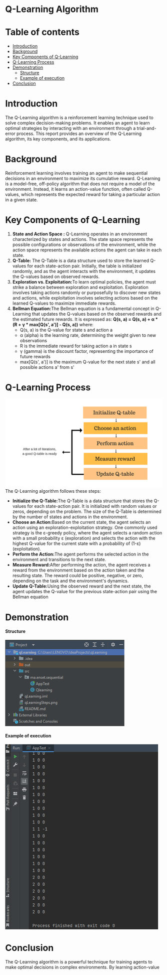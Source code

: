 # Q-Learning Algorithm
<h1>Table of contents</h1>
<ul>
  <li><a href="#intro">Introduction</a></li>
  <li><a href="#Background">Background</a></li>
  <li><a href="#Components">Key Components of Q-Learning</a></li>
  <li><a href="#Process">Q-Learning Process</a></li>
  <li><a href="#demo">Demonstration</a>
    <ul>
    <li><a href="#str">Structure</a></li>
      <li><a href="#execution">Example of execution</a></li>
    </ul>
  </li>
  <li><a href="#Conclusion">Conclusion</a></li>
</ul>
<h1 id="intro">Introduction</h1>
<p>The Q-Learning algorithm is a reinforcement learning technique used to solve complex decision-making problems. 
  It enables an agent to learn optimal strategies by interacting with an environment through a trial-and-error process. 
  This report provides an overview of the Q-Learning algorithm, its key components, and its applications.</p>
<h1 id="Background">Background</h1>
<p>Reinforcement learning involves training an agent to make sequential decisions in an environment to maximize its cumulative reward. Q-Learning is a model-free,
  off-policy algorithm that does not require a model of the environment. 
  Instead, it learns an action-value function, often called Q-values, which represents the expected reward for taking a particular action in a given state.</p>
<h1 id="Components">Key Components of Q-Learning</h1>
<ol>
  <li><b>State and Action Space : </b>
  Q-Learning operates in an environment characterized by states and actions. The state space represents the possible configurations or observations of the environment, while the action space represents the available actions the agent can take in each state.
  </li>
  <li><b>Q-Table:</b>
  The Q-Table is a data structure used to store the learned Q-values for each state-action pair. Initially, the table is initialized randomly, and as the agent interacts with the environment, it updates the Q-values based on observed rewards.
  </li>
  <li><b>Exploration vs. Exploitation:</b>To learn optimal policies, the agent must strike a balance between exploration and exploitation. Exploration involves taking actions randomly or purposefully to discover new states and actions, while exploitation involves selecting actions based on the learned Q-values to maximize immediate rewards.</li> 
  <li><b>Bellman Equation:</b>The Bellman equation is a fundamental concept in Q-Learning that updates the Q-values based on the observed rewards and the estimated future rewards. It is expressed as:
    <b>Q(s, a) = Q(s, a) + α * (R + γ * max[Q(s', a')] - Q(s, a))</b>
    where:<br>
    <ul>
      <li>Q(s, a) is the Q-value for state s and action a</li>
      <li>α (alpha) is the learning rate, determining the weight given to new observations</li>
      <li>R is the immediate reward for taking action a in state s</li>
      <li>γ (gamma) is the discount factor, representing the importance of future rewards</li>
      <li>max[Q(s', a')] is the maximum Q-value for the next state s' and all possible actions a' from s'</li>
    </ul>
  </li>
</ol>
<h1 id="Process">Q-Learning Process</h1>
<img src="qLearningSteps.png"/>
The Q-Learning algorithm follows these steps:
<ul>
  <li><b>Initialize the Q-Table:</b>The Q-Table is a data structure that stores the Q-values for each state-action pair. It is initialized with random values or zeros, depending on the problem. The size of the Q-Table is determined by the number of states and actions in the environment.</li>
  <li><b>Choose an Action:</b>Based on the current state, the agent selects an action using an exploration-exploitation strategy. One commonly used strategy is the ε-greedy policy, where the agent selects a random action with a small probability ε (exploration) and selects the action with the highest Q-value for the current state with a probability of (1-ε) (exploitation).</li>
  <li><b>Perform the Action:</b>The agent performs the selected action in the environment and transitions to the next state.</li>
  <li><b>Measure Reward:</b>After performing the action, the agent receives a reward from the environment based on the action taken and the resulting state. The reward could be positive, negative, or zero, depending on the task and the environment's dynamics.</li>
  <li><b>Update Q-Table:</b>Using the observed reward and the next state, the agent updates the Q-value for the previous state-action pair using the Bellman equation</li>
</ul>

<h1 id="demo">Demonstration</h1>
<h4 id="str">Structure</h4>
<img src="str1.PNG"/>
<h4 id="execution">Example of execution</h4>
<img src="demo.PNG"/>
<h1 id="Conclusion">Conclusion</h1>
<p>The Q-Learning algorithm is a powerful technique for training agents to make optimal decisions in complex environments. By learning action-value</p>



